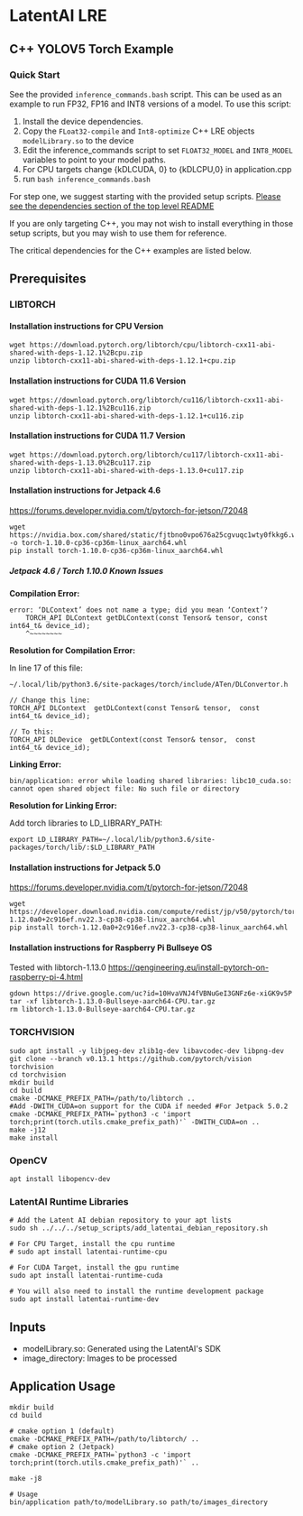 # LatentAI LRE 

## C++ YOLOV5 Torch Example

### Quick Start
See the provided `inference_commands.bash` script.  This can be used as an example to run FP32, FP16 and INT8 versions of a model.  To use this script:

1. Install the device dependencies.
2. Copy the `FLoat32-compile` and `Int8-optimize` C++ LRE objects `modelLibrary.so` to the device
3. Edit the inference_commands script to set `FLOAT32_MODEL` and `INT8_MODEL` variables to point to your model paths.
4. For CPU targets change {kDLCUDA, 0} to {kDLCPU,0} in application.cpp
5. run `bash inference_commands.bash`

For step one,  we suggest starting with the provided setup scripts. [Please see the dependencies section of the top level README](../../../README.md)

If you are only targeting C++, you may not wish to install everything in those setup scripts, but you may wish to use them for reference.

The critical dependencies for the C++ examples are listed below.

## Prerequisites 

### LIBTORCH
#### Installation instructions for CPU Version
    
    wget https://download.pytorch.org/libtorch/cpu/libtorch-cxx11-abi-shared-with-deps-1.12.1%2Bcpu.zip
    unzip libtorch-cxx11-abi-shared-with-deps-1.12.1+cpu.zip


#### Installation instructions for CUDA 11.6 Version
    
    wget https://download.pytorch.org/libtorch/cu116/libtorch-cxx11-abi-shared-with-deps-1.12.1%2Bcu116.zip
    unzip libtorch-cxx11-abi-shared-with-deps-1.12.1+cu116.zip


#### Installation instructions for CUDA 11.7 Version
    
    wget https://download.pytorch.org/libtorch/cu117/libtorch-cxx11-abi-shared-with-deps-1.13.0%2Bcu117.zip
    unzip libtorch-cxx11-abi-shared-with-deps-1.13.0+cu117.zip

#### Installation instructions for Jetpack 4.6
https://forums.developer.nvidia.com/t/pytorch-for-jetson/72048

    wget https://nvidia.box.com/shared/static/fjtbno0vpo676a25cgvuqc1wty0fkkg6.whl -o torch-1.10.0-cp36-cp36m-linux_aarch64.whl
    pip install torch-1.10.0-cp36-cp36m-linux_aarch64.whl

##### Jetpack 4.6 / Torch 1.10.0 Known Issues

 **Compilation Error:**

```
error: ‘DLContext’ does not name a type; did you mean ‘Context’?  
    TORCH_API DLContext getDLContext(const Tensor& tensor, const int64_t& device_id);  
    ^~~~~~~~~
```
**Resolution for Compilation Error:**

  In line 17 of this file:
  
  `~/.local/lib/python3.6/site-packages/torch/include/ATen/DLConvertor.h`
```
// Change this line:
TORCH_API DLContext  getDLContext(const Tensor& tensor,  const  int64_t& device_id);

// To this:
TORCH_API DLDevice  getDLContext(const Tensor& tensor,  const  int64_t& device_id);
```
**Linking Error:**

```bin/application: error while loading shared libraries: libc10_cuda.so: cannot open shared object file: No such file or directory```
  
**Resolution for Linking Error:**

Add torch libraries to LD_LIBRARY_PATH:

```
export LD_LIBRARY_PATH=~/.local/lib/python3.6/site-packages/torch/lib/:$LD_LIBRARY_PATH
```

#### Installation instructions for Jetpack 5.0
https://forums.developer.nvidia.com/t/pytorch-for-jetson/72048

    wget https://developer.download.nvidia.com/compute/redist/jp/v50/pytorch/torch-1.12.0a0+2c916ef.nv22.3-cp38-cp38-linux_aarch64.whl
    pip install torch-1.12.0a0+2c916ef.nv22.3-cp38-cp38-linux_aarch64.whl
 
#### Installation instructions for Raspberry Pi Bullseye OS
Tested with libtorch-1.13.0
https://qengineering.eu/install-pytorch-on-raspberry-pi-4.html

    gdown https://drive.google.com/uc?id=10HvaVNJ4fVBNuGeI3GNFz6e-xiGK9v5P
    tar -xf libtorch-1.13.0-Bullseye-aarch64-CPU.tar.gz
    rm libtorch-1.13.0-Bullseye-aarch64-CPU.tar.gz

### TORCHVISION
    sudo apt install -y libjpeg-dev zlib1g-dev libavcodec-dev libpng-dev
    git clone --branch v0.13.1 https://github.com/pytorch/vision torchvision
    cd torchvision
    mkdir build 
    cd build
    cmake -DCMAKE_PREFIX_PATH=/path/to/libtorch .. 
    #Add -DWITH_CUDA=on support for the CUDA if needed #For Jetpack 5.0.2 cmake -DCMAKE_PREFIX_PATH=`python3 -c 'import torch;print(torch.utils.cmake_prefix_path)'` -DWITH_CUDA=on .. 
    make -j12
    make install


### OpenCV
    apt install libopencv-dev

### LatentAI Runtime Libraries
```
# Add the Latent AI debian repository to your apt lists
sudo sh ../../../setup_scripts/add_latentai_debian_repository.sh

# For CPU Target, install the cpu runtime
# sudo apt install latentai-runtime-cpu

# For CUDA Target, install the gpu runtime
sudo apt install latentai-runtime-cuda

# You will also need to install the runtime development package
sudo apt install latentai-runtime-dev
```

## Inputs
- modelLibrary.so: Generated using the LatentAI's SDK
- image_directory: Images to be processed

## Application Usage
    mkdir build 
    cd build

    # cmake option 1 (default)
    cmake -DCMAKE_PREFIX_PATH=/path/to/libtorch/ .. 
    # cmake option 2 (Jetpack)
    cmake -DCMAKE_PREFIX_PATH=`python3 -c 'import torch;print(torch.utils.cmake_prefix_path)'` ..

    make -j8
    
    # Usage
    bin/application path/to/modelLibrary.so path/to/images_directory 
